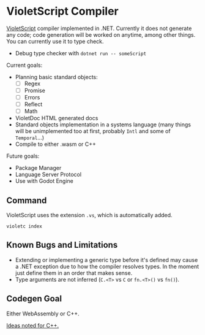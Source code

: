 # VioletScript Compiler

[VioletScript](https://violetscript.github.io) compiler implemented in .NET. Currently it does not generate any code; code generation will be worked on anytime, among other things. You can currently use it to type check.

- Debug type checker with `dotnet run -- someScript`

Current goals:

- Planning basic standard objects:
  - [ ] Regex
  - [ ] Promise
  - [ ] Errors
  - [ ] Reflect
  - [ ] Math
- VioletDoc HTML generated docs
- Standard objects implementation in a systems language (many things will be unimplemented too at first, probably `Intl` and some of `Temporal`...)
- Compile to either .wasm or C++

Future goals:

- Package Manager
- Language Server Protocol
- Use with Godot Engine

## Command

VioletScript uses the extension `.vs`, which is automatically added.

```
violetc index
```

## Known Bugs and Limitations

- Extending or implementing a generic type before it's defined may cause a .NET exception due to how the compiler resolves types. In the moment just define them in an order that makes sense.
- Type arguments are not inferred (`C.<T>` vs `C` or `fn.<T>()` vs `fn()`).

## Codegen Goal

Either WebAssembly or C++.

[Ideas noted for C++.](cpp-target.md)